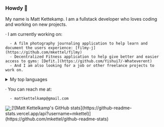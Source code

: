 ### Howdy 👋

My name is Matt Kettekamp. I am a fullstack developer who loves coding and working on new projects. 
  
  · I am currently working on: <br>
      
      - A film photography journaling application to help learn and document the users experience: [filmy-j](https://github.com/mkettel/filmy)
      - Decentralized Fitness application to help give better and easier access to gyms: [Defit.](https://github.com/Yishui7/-Whateverent)
      - And I am also looking for a job or other freelance projects to work on. 
      
  <details>
  <summary>My top languages</summary>

  | Rank | Languages |
  |-----:|-----------|
  |     1| Javascript|
  |     2| Python    |
  |     3| SQL       |

  </details>
      
  · You can reach me at: <br>
  
      - mattkettelkamp@gmail.com

<a href="https://github.com/mkettel/github-readme-stats">
  <img align="center" src="https://github-readme-stats.vercel.app/api?username=mkettel" />
</a>
  [![Matt Kettelkamp's GitHub stats](https://github-readme-stats.vercel.app/api?username=mkettel)](https://github.com/mkettel/github-readme-stats)

